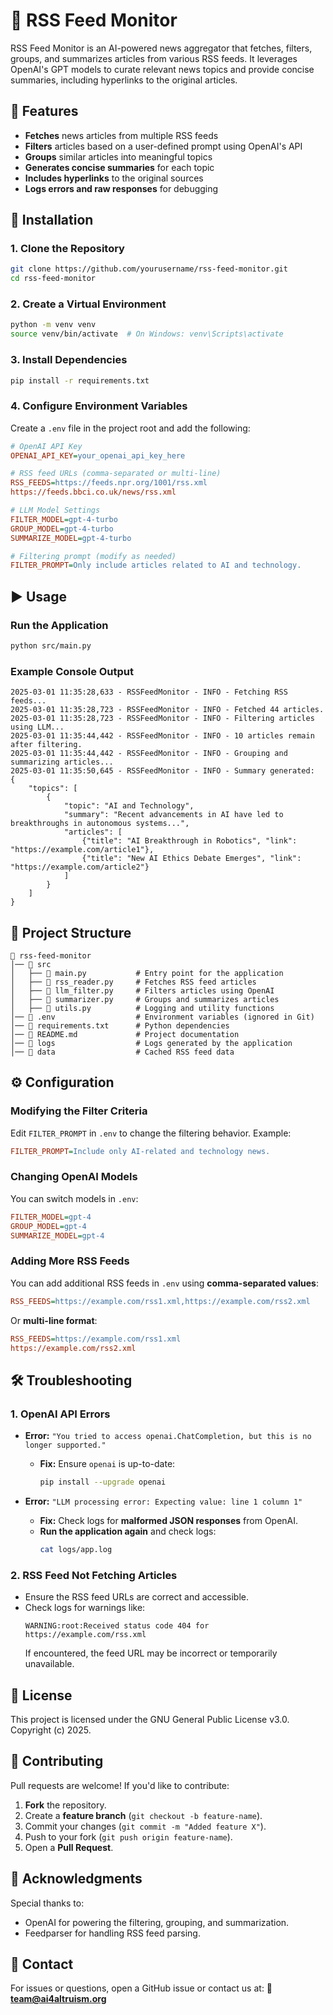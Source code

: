 # 📰 RSS Feed Monitor

RSS Feed Monitor is an AI-powered news aggregator that fetches, filters, groups, and summarizes articles from various RSS feeds. It leverages OpenAI's GPT models to curate relevant news topics and provide concise summaries, including hyperlinks to the original articles.

## 🚀 Features

- **Fetches** news articles from multiple RSS feeds
- **Filters** articles based on a user-defined prompt using OpenAI's API
- **Groups** similar articles into meaningful topics
- **Generates concise summaries** for each topic
- **Includes hyperlinks** to the original sources
- **Logs errors and raw responses** for debugging

## 📜 Installation

### 1. Clone the Repository
```bash
git clone https://github.com/yourusername/rss-feed-monitor.git
cd rss-feed-monitor
```

### 2. Create a Virtual Environment
```bash
python -m venv venv
source venv/bin/activate  # On Windows: venv\Scripts\activate
```

### 3. Install Dependencies
```bash
pip install -r requirements.txt
```

### 4. Configure Environment Variables
Create a `.env` file in the project root and add the following:

```ini
# OpenAI API Key
OPENAI_API_KEY=your_openai_api_key_here

# RSS feed URLs (comma-separated or multi-line)
RSS_FEEDS=https://feeds.npr.org/1001/rss.xml
https://feeds.bbci.co.uk/news/rss.xml

# LLM Model Settings
FILTER_MODEL=gpt-4-turbo
GROUP_MODEL=gpt-4-turbo
SUMMARIZE_MODEL=gpt-4-turbo

# Filtering prompt (modify as needed)
FILTER_PROMPT=Only include articles related to AI and technology.
```

## ▶ Usage
### Run the Application
```bash
python src/main.py
```

### Example Console Output
```
2025-03-01 11:35:28,633 - RSSFeedMonitor - INFO - Fetching RSS feeds...
2025-03-01 11:35:28,723 - RSSFeedMonitor - INFO - Fetched 44 articles.
2025-03-01 11:35:28,723 - RSSFeedMonitor - INFO - Filtering articles using LLM...
2025-03-01 11:35:44,442 - RSSFeedMonitor - INFO - 10 articles remain after filtering.
2025-03-01 11:35:44,442 - RSSFeedMonitor - INFO - Grouping and summarizing articles...
2025-03-01 11:35:50,645 - RSSFeedMonitor - INFO - Summary generated:
{
    "topics": [
        {
            "topic": "AI and Technology",
            "summary": "Recent advancements in AI have led to breakthroughs in autonomous systems...",
            "articles": [
                {"title": "AI Breakthrough in Robotics", "link": "https://example.com/article1"},
                {"title": "New AI Ethics Debate Emerges", "link": "https://example.com/article2"}
            ]
        }
    ]
}
```

## 📁 Project Structure
```
📂 rss-feed-monitor
│── 📂 src
│   ├── 📜 main.py           # Entry point for the application
│   ├── 📜 rss_reader.py     # Fetches RSS feed articles
│   ├── 📜 llm_filter.py     # Filters articles using OpenAI
│   ├── 📜 summarizer.py     # Groups and summarizes articles
│   ├── 📜 utils.py          # Logging and utility functions
│── 📜 .env                  # Environment variables (ignored in Git)
│── 📜 requirements.txt      # Python dependencies
│── 📜 README.md             # Project documentation
│── 📂 logs                  # Logs generated by the application
│── 📂 data                  # Cached RSS feed data
```

## ⚙ Configuration
### Modifying the Filter Criteria
Edit `FILTER_PROMPT` in `.env` to change the filtering behavior. Example:
```ini
FILTER_PROMPT=Include only AI-related and technology news.
```

### Changing OpenAI Models
You can switch models in `.env`:
```ini
FILTER_MODEL=gpt-4
GROUP_MODEL=gpt-4
SUMMARIZE_MODEL=gpt-4
```

### Adding More RSS Feeds
You can add additional RSS feeds in `.env` using **comma-separated values**:
```ini
RSS_FEEDS=https://example.com/rss1.xml,https://example.com/rss2.xml
```
Or **multi-line format**:
```ini
RSS_FEEDS=https://example.com/rss1.xml
https://example.com/rss2.xml
```

## 🛠 Troubleshooting
### 1. OpenAI API Errors
- **Error:** `"You tried to access openai.ChatCompletion, but this is no longer supported."`
  - **Fix:** Ensure `openai` is up-to-date:  
    ```bash
    pip install --upgrade openai
    ```

- **Error:** `"LLM processing error: Expecting value: line 1 column 1"`
  - **Fix:** Check logs for **malformed JSON responses** from OpenAI.
  - **Run the application again** and check logs:
    ```bash
    cat logs/app.log
    ```

### 2. RSS Feed Not Fetching Articles
- Ensure the RSS feed URLs are correct and accessible.
- Check logs for warnings like:
  ```
  WARNING:root:Received status code 404 for https://example.com/rss.xml
  ```
  If encountered, the feed URL may be incorrect or temporarily unavailable.

## 📜 License
This project is licensed under the GNU General Public License v3.0. Copyright (c) 2025.

## 🎯 Contributing
Pull requests are welcome! If you'd like to contribute:
1. **Fork** the repository.
2. Create a **feature branch** (`git checkout -b feature-name`).
3. Commit your changes (`git commit -m "Added feature X"`).
4. Push to your fork (`git push origin feature-name`).
5. Open a **Pull Request**.

## 🙌 Acknowledgments
Special thanks to:
- OpenAI for powering the filtering, grouping, and summarization.
- Feedparser for handling RSS feed parsing.

## 📩 Contact
For issues or questions, open a GitHub issue or contact us at:
📧 **team@ai4altruism.org**